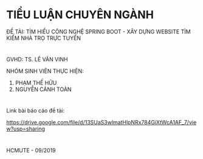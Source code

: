# TIỂU LUẬN CHUYÊN NGÀNH
ĐỀ TÀI: TÌM HIỂU CÔNG NGHỆ SPRING BOOT - XÂY DỰNG WEBSITE TÌM KIẾM NHÀ TRỌ TRỰC TUYẾN
# 
GVHD: TS. LÊ VĂN VINH

NHÓM SINH VIÊN THỰC HIỆN:
1. PHẠM THẾ HỮU
2. NGUYỄN CẢNH TOÀN
# 
Link bài báo cáo đề tài:

https://drive.google.com/file/d/13SUaS3wlmatHlpNRx784GiXtWcA1AF_7/view?usp=sharing
#
HCMUTE - 09/2019
